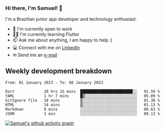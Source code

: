 ### Hi there, I'm Samuel! 👋

I'm a Brazilian junior app developer and technology enthusiast.

- 🏢 I'm currently open to work
- 👨‍💻 I'm currently learning Flutter
- 📫 Ask me about anything, I am happy to help :)
- 💻 Connect with me on [LinkedIn](https://www.linkedin.com/in/samuel-s-marques/)
- ✉ Send me an [e-mail](mailto:samuel.s.marques@protonmail.com)

## Weekly development breakdown
<!--START_SECTION:waka-->

```text
From: 01 January 2023 - To: 08 January 2023

Dart             20 hrs 15 mins  ███████████████████████░░   91.59 %
YAML             1 hr 7 mins     █▒░░░░░░░░░░░░░░░░░░░░░░░   05.09 %
GitIgnore file   18 mins         ▒░░░░░░░░░░░░░░░░░░░░░░░░   01.38 %
HTML             14 mins         ▒░░░░░░░░░░░░░░░░░░░░░░░░   01.13 %
Markdown         8 mins          ░░░░░░░░░░░░░░░░░░░░░░░░░   00.63 %
JSON             1 min           ░░░░░░░░░░░░░░░░░░░░░░░░░   00.13 %
```

<!--END_SECTION:waka-->

[![Samuel's github activity graph](https://activity-graph.herokuapp.com/graph?username=samuel-s-marques&theme=react-dark)](https://github.com/samuel-s-marques)
